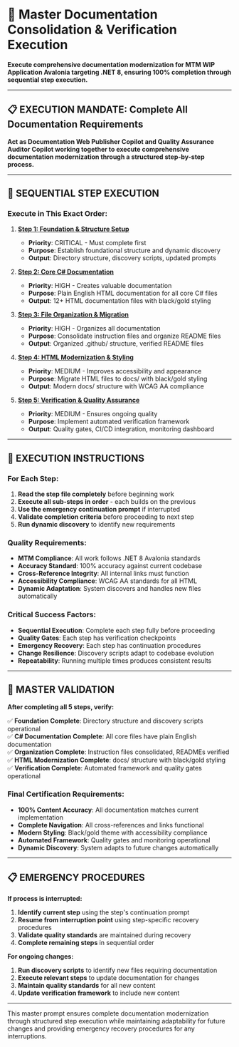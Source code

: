 ﻿# **🎯 Master Documentation Consolidation & Verification Execution**

**Execute comprehensive documentation modernization for MTM WIP Application Avalonia targeting .NET 8, ensuring 100% completion through sequential step execution.**

---

## **📋 EXECUTION MANDATE: Complete All Documentation Requirements**

**Act as Documentation Web Publisher Copilot and Quality Assurance Auditor Copilot working together to execute comprehensive documentation modernization through a structured step-by-step process.**

---

## **🚀 SEQUENTIAL STEP EXECUTION**

### **Execute in This Exact Order:**

1. **[Step 1: Foundation & Structure Setup](Step1_Foundation_Setup.md)**
   - **Priority**: CRITICAL - Must complete first
   - **Purpose**: Establish foundational structure and dynamic discovery
   - **Output**: Directory structure, discovery scripts, updated prompts

2. **[Step 2: Core C# Documentation](Step2_Core_CSharp_Documentation.md)**
   - **Priority**: HIGH - Creates valuable documentation  
   - **Purpose**: Plain English HTML documentation for all core C# files
   - **Output**: 12+ HTML documentation files with black/gold styling

3. **[Step 3: File Organization & Migration](Step3_File_Organization.md)**
   - **Priority**: HIGH - Organizes all documentation
   - **Purpose**: Consolidate instruction files and organize README files
   - **Output**: Organized .github/ structure, verified README files

4. **[Step 4: HTML Modernization & Styling](Step4_HTML_Modernization.md)**
   - **Priority**: MEDIUM - Improves accessibility and appearance
   - **Purpose**: Migrate HTML files to docs/ with black/gold styling
   - **Output**: Modern docs/ structure with WCAG AA compliance

5. **[Step 5: Verification & Quality Assurance](Step5_Verification_Quality.md)**
   - **Priority**: MEDIUM - Ensures ongoing quality
   - **Purpose**: Implement automated verification framework
   - **Output**: Quality gates, CI/CD integration, monitoring dashboard

---

## **🎯 EXECUTION INSTRUCTIONS**

### **For Each Step:**

1. **Read the step file completely** before beginning work
2. **Execute all sub-steps in order** - each builds on the previous
3. **Use the emergency continuation prompt** if interrupted
4. **Validate completion criteria** before proceeding to next step
5. **Run dynamic discovery** to identify new requirements

### **Quality Requirements:**

- **MTM Compliance**: All work follows .NET 8 Avalonia standards
- **Accuracy Standard**: 100% accuracy against current codebase
- **Cross-Reference Integrity**: All internal links must function
- **Accessibility Compliance**: WCAG AA standards for all HTML
- **Dynamic Adaptation**: System discovers and handles new files automatically

### **Critical Success Factors:**

- **Sequential Execution**: Complete each step fully before proceeding
- **Quality Gates**: Each step has verification checkpoints
- **Emergency Recovery**: Each step has continuation procedures
- **Change Resilience**: Discovery scripts adapt to codebase evolution
- **Repeatability**: Running multiple times produces consistent results

---

## **🔧 MASTER VALIDATION**

**After completing all 5 steps, verify:**

✅ **Foundation Complete**: Directory structure and discovery scripts operational  
✅ **C# Documentation Complete**: All core files have plain English documentation  
✅ **Organization Complete**: Instruction files consolidated, READMEs verified  
✅ **HTML Modernization Complete**: docs/ structure with black/gold styling  
✅ **Verification Complete**: Automated framework and quality gates operational

### **Final Certification Requirements:**

- **100% Content Accuracy**: All documentation matches current implementation
- **Complete Navigation**: All cross-references and links functional  
- **Modern Styling**: Black/gold theme with accessibility compliance
- **Automated Framework**: Quality gates and monitoring operational
- **Dynamic Discovery**: System adapts to future changes automatically

---

## **📋 EMERGENCY PROCEDURES**

**If process is interrupted:**

1. **Identify current step** using the step's continuation prompt
2. **Resume from interruption point** using step-specific recovery procedures  
3. **Validate quality standards** are maintained during recovery
4. **Complete remaining steps** in sequential order

**For ongoing changes:**

1. **Run discovery scripts** to identify new files requiring documentation
2. **Execute relevant steps** to update documentation for changes
3. **Maintain quality standards** for all new content
4. **Update verification framework** to include new content

---

This master prompt ensures complete documentation modernization through structured step execution while maintaining adaptability for future changes and providing emergency recovery procedures for any interruptions.